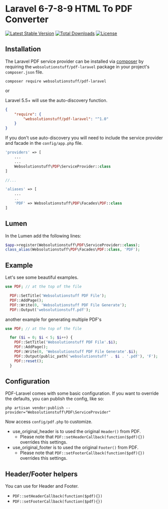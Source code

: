 # Laravel 6-7-8-9 HTML To PDF Converter

[![Latest Stable Version](http://poser.pugx.org/websolutionstuff/pdf-laravel/v)](https://packagist.org/packages/websolutionstuff/pdf-laravel) [![Total Downloads](http://poser.pugx.org/websolutionstuff/pdf-laravel/downloads)](https://packagist.org/packages/websolutionstuff/pdf-laravel) [![License](http://poser.pugx.org/websolutionstuff/pdf-laravel/license)](https://packagist.org/packages/websolutionstuff/pdf-laravel)

## Installation

The Laravel PDF service provider can be installed via [composer](http://getcomposer.org) by requiring the `websolutionstuff/pdf-laravel` package in your project's `composer.json` file.

```
composer require websolutionstuff/pdf-laravel
```

or

Laravel 5.5+ will use the auto-discovery function.

```json
{
    "require": {
        "websolutionstuff/pdf-laravel": "^1.0"
    }
}
```

If you don't use auto-discovery you will need to include the service provider and facade in the `config/app.php` file.


```php
'providers' => [
    ...
    ...
    Websolutionstuff\PDF\ServiceProvider::class
]

//...

'aliases' => [
    ...
    ..
    'PDF' => Websolutionstuff\PDF\Facades\PDF::class
]
```

## Lumen

In the Lumen add the following lines:

```php
$app->register(Websolutionstuff\PDF\ServiceProvider::class);
class_alias(Websolutionstuff\PDF\Facades\PDF::class, 'PDF');
```

## Example

Let's see some beautiful examples.

```php
use PDF; // at the top of the file

  PDF::SetTitle('Websolutionstuff PDF File');
  PDF::AddPage();
  PDF::Write(0, 'Websolutionstuff PDF File Generate');
  PDF::Output('websolutionstuff.pdf');
```

another example for generating multiple PDF's

```php
use PDF; // at the top of the file

  for ($i = 0; $i < 5; $i++) {
    PDF::SetTitle('Websolutionstuff PDF File'.$i);
    PDF::AddPage();
    PDF::Write(0, 'Websolutionstuff PDF File Generate'.$i);
    PDF::Output(public_path('websolutionstuff' . $i . '.pdf'), 'F');
    PDF::reset();
  }
```

## Configuration

PDF-Laravel comes with some basic configuration.
If you want to override the defaults, you can publish the config, like so:

    php artisan vendor:publish --provider="Websolutionstuff\PDF\ServiceProvider"

Now access `config/pdf.php` to customize.

 * use_original_header is to used the original `Header()` from PDF.
    * Please note that `PDF::setHeaderCallback(function($pdf){})` overrides this settings.
 * use_original_footer is to used the original `Footer()` from PDF.
    * Please note that `PDF::setFooterCallback(function($pdf){})` overrides this settings.

## Header/Footer helpers

You can use for Header and Footer.

* `PDF::setHeaderCallback(function($pdf){})` 
* `PDF::setFooterCallback(function($pdf){})`
